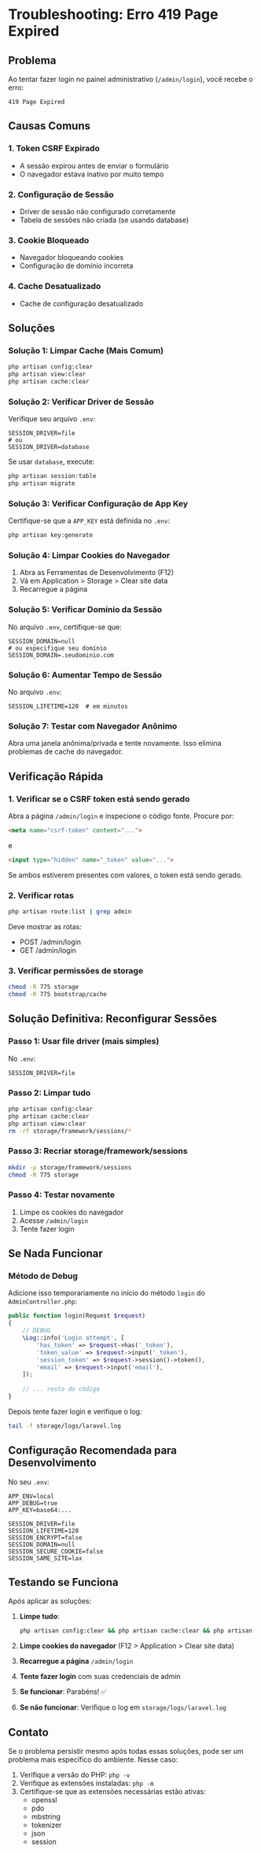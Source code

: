 # Troubleshooting: Erro 419 Page Expired

## Problema
Ao tentar fazer login no painel administrativo (`/admin/login`), você recebe o erro:
```
419 Page Expired
```

## Causas Comuns

### 1. Token CSRF Expirado
- A sessão expirou antes de enviar o formulário
- O navegador estava inativo por muito tempo

### 2. Configuração de Sessão
- Driver de sessão não configurado corretamente
- Tabela de sessões não criada (se usando database)

### 3. Cookie Bloqueado
- Navegador bloqueando cookies
- Configuração de domínio incorreta

### 4. Cache Desatualizado
- Cache de configuração desatualizado

## Soluções

### Solução 1: Limpar Cache (Mais Comum)
```bash
php artisan config:clear
php artisan view:clear
php artisan cache:clear
```

### Solução 2: Verificar Driver de Sessão

Verifique seu arquivo `.env`:

```env
SESSION_DRIVER=file
# ou
SESSION_DRIVER=database
```

Se usar `database`, execute:
```bash
php artisan session:table
php artisan migrate
```

### Solução 3: Verificar Configuração de App Key

Certifique-se que a `APP_KEY` está definida no `.env`:
```bash
php artisan key:generate
```

### Solução 4: Limpar Cookies do Navegador

1. Abra as Ferramentas de Desenvolvimento (F12)
2. Vá em Application > Storage > Clear site data
3. Recarregue a página

### Solução 5: Verificar Domínio da Sessão

No arquivo `.env`, certifique-se que:
```env
SESSION_DOMAIN=null
# ou especifique seu domínio
SESSION_DOMAIN=.seudominio.com
```

### Solução 6: Aumentar Tempo de Sessão

No arquivo `.env`:
```env
SESSION_LIFETIME=120  # em minutos
```

### Solução 7: Testar com Navegador Anônimo

Abra uma janela anônima/privada e tente novamente. Isso elimina problemas de cache do navegador.

## Verificação Rápida

### 1. Verificar se o CSRF token está sendo gerado
Abra a página `/admin/login` e inspecione o código fonte. Procure por:
```html
<meta name="csrf-token" content="...">
```
e
```html
<input type="hidden" name="_token" value="...">
```

Se ambos estiverem presentes com valores, o token está sendo gerado.

### 2. Verificar rotas
```bash
php artisan route:list | grep admin
```

Deve mostrar as rotas:
- POST /admin/login
- GET /admin/login

### 3. Verificar permissões de storage
```bash
chmod -R 775 storage
chmod -R 775 bootstrap/cache
```

## Solução Definitiva: Reconfigurar Sessões

### Passo 1: Usar file driver (mais simples)
No `.env`:
```env
SESSION_DRIVER=file
```

### Passo 2: Limpar tudo
```bash
php artisan config:clear
php artisan cache:clear
php artisan view:clear
rm -rf storage/framework/sessions/*
```

### Passo 3: Recriar storage/framework/sessions
```bash
mkdir -p storage/framework/sessions
chmod -R 775 storage
```

### Passo 4: Testar novamente
1. Limpe os cookies do navegador
2. Acesse `/admin/login`
3. Tente fazer login

## Se Nada Funcionar

### Método de Debug

Adicione isso temporariamente no início do método `login` do `AdminController.php`:

```php
public function login(Request $request)
{
    // DEBUG
    \Log::info('Login attempt', [
        'has_token' => $request->has('_token'),
        'token_value' => $request->input('_token'),
        'session_token' => $request->session()->token(),
        'email' => $request->input('email'),
    ]);
    
    // ... resto do código
}
```

Depois tente fazer login e verifique o log:
```bash
tail -f storage/logs/laravel.log
```

## Configuração Recomendada para Desenvolvimento

No seu `.env`:
```env
APP_ENV=local
APP_DEBUG=true
APP_KEY=base64:...

SESSION_DRIVER=file
SESSION_LIFETIME=120
SESSION_ENCRYPT=false
SESSION_DOMAIN=null
SESSION_SECURE_COOKIE=false
SESSION_SAME_SITE=lax
```

## Testando se Funciona

Após aplicar as soluções:

1. **Limpe tudo**:
   ```bash
   php artisan config:clear && php artisan cache:clear && php artisan view:clear
   ```

2. **Limpe cookies do navegador** (F12 > Application > Clear site data)

3. **Recarregue a página** `/admin/login`

4. **Tente fazer login** com suas credenciais de admin

5. **Se funcionar**: Parabéns! ✅

6. **Se não funcionar**: Verifique o log em `storage/logs/laravel.log`

## Contato

Se o problema persistir mesmo após todas essas soluções, pode ser um problema mais específico do ambiente. Nesse caso:

1. Verifique a versão do PHP: `php -v`
2. Verifique as extensões instaladas: `php -m`
3. Certifique-se que as extensões necessárias estão ativas:
   - openssl
   - pdo
   - mbstring
   - tokenizer
   - json
   - session

